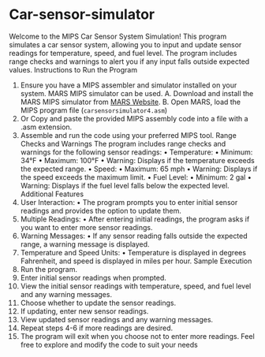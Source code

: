 # Car-sensor-simulator
Welcome to the MIPS Car Sensor System Simulation! This program simulates a car sensor system,  allowing you to input and update sensor readings for temperature, speed, and fuel level. The program  includes range checks and warnings to alert you if any input falls outside expected values.
Instructions to Run the Program
1. Ensure you have a MIPS assembler and simulator installed on your system. MARS MIPS simulator 
can be used. A. Download and install the MARS MIPS simulator from [MARS 
Website](http://courses.missouristate.edu/kenvollmar/mars/download.htm).
B. Open MARS, load the MIPS program file (`carsensorsimulator4.asm`)
2. Or Copy and paste the provided MIPS assembly code into a file with a .asm extension.
3. Assemble and run the code using your preferred MIPS tool.
Range Checks and Warnings
The program includes range checks and warnings for the following sensor readings:
• Temperature:
• Minimum: 34°F
• Maximum: 100°F
• Warning: Displays if the temperature exceeds the expected range.
• Speed:
• Maximum: 65 mph
• Warning: Displays if the speed exceeds the maximum limit.
• Fuel Level:
• Minimum: 2 gal
• Warning: Displays if the fuel level falls below the expected level.
Additional Features
1. User Interaction:
• The program prompts you to enter initial sensor readings and provides the option to 
update them.
2. Multiple Readings:
• After entering initial readings, the program asks if you want to enter more sensor 
readings.
3. Warning Messages:
• If any sensor reading falls outside the expected range, a warning message is displayed.
4. Temperature and Speed Units:
• Temperature is displayed in degrees Fahrenheit, and speed is displayed in miles per hour.
Sample Execution
1. Run the program.
2. Enter initial sensor readings when prompted.
3. View the initial sensor readings with temperature, speed, and fuel level and any warning 
messages.
4. Choose whether to update the sensor readings.
5. If updating, enter new sensor readings.
6. View updated sensor readings and any warning messages.
7. Repeat steps 4-6 if more readings are desired.
8. The program will exit when you choose not to enter more readings.
Feel free to explore and modify the code to suit your needs
